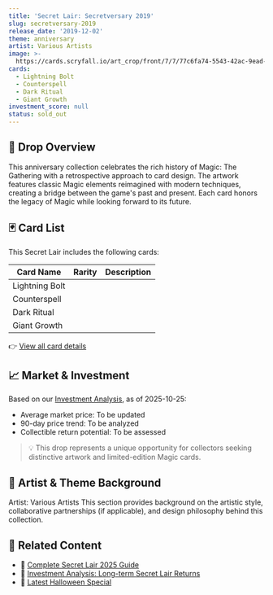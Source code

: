 ```yaml
---
title: 'Secret Lair: Secretversary 2019'
slug: secretversary-2019
release_date: '2019-12-02'
theme: anniversary
artist: Various Artists
image: >-
  https://cards.scryfall.io/art_crop/front/7/7/77c6fa74-5543-42ac-9ead-0e890b188e99.jpg?1706239968
cards:
  - Lightning Bolt
  - Counterspell
  - Dark Ritual
  - Giant Growth
investment_score: null
status: sold_out
---
```


## 💠 Drop Overview
This anniversary collection celebrates the rich history of Magic: The Gathering with a retrospective approach to card design. The artwork features classic Magic elements reimagined with modern techniques, creating a bridge between the game's past and present. Each card honors the legacy of Magic while looking forward to its future.

## 🃏 Card List
This Secret Lair includes the following cards:

| Card Name | Rarity | Description |
|-----------|---------|-------------|
| Lightning Bolt |  |  |
| Counterspell |  |  |
| Dark Ritual |  |  |
| Giant Growth |  |  |

👉 [View all card details](/cards?drop=secretversary-2019)

## 📈 Market & Investment
Based on our [Investment Analysis](/investment/secretversary-2019), as of 2025-10-25:
- Average market price: To be updated
- 90-day price trend: To be analyzed
- Collectible return potential: To be assessed

> 💡 This drop represents a unique opportunity for collectors seeking distinctive artwork and limited-edition Magic cards.

## 🎨 Artist & Theme Background
Artist: Various Artists
This section provides background on the artistic style, collaborative partnerships (if applicable), and design philosophy behind this collection.

## 🔗 Related Content
- 📰 [Complete Secret Lair 2025 Guide](/news/secret-lair-2025-complete-guide)
- 💼 [Investment Analysis: Long-term Secret Lair Returns](/investment)
- 🎃 [Latest Halloween Special](/drops/secret-scare-superdrop-2025)
